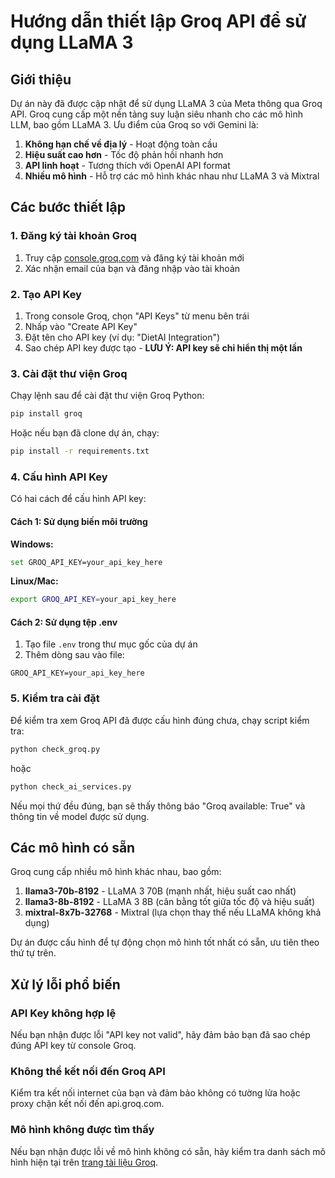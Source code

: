 # Hướng dẫn thiết lập Groq API để sử dụng LLaMA 3

## Giới thiệu

Dự án này đã được cập nhật để sử dụng LLaMA 3 của Meta thông qua Groq API. Groq cung cấp một nền tảng suy luận siêu nhanh cho các mô hình LLM, bao gồm LLaMA 3. Ưu điểm của Groq so với Gemini là:

1. **Không hạn chế về địa lý** - Hoạt động toàn cầu
2. **Hiệu suất cao hơn** - Tốc độ phản hồi nhanh hơn
3. **API linh hoạt** - Tương thích với OpenAI API format
4. **Nhiều mô hình** - Hỗ trợ các mô hình khác nhau như LLaMA 3 và Mixtral

## Các bước thiết lập

### 1. Đăng ký tài khoản Groq

1. Truy cập [console.groq.com](https://console.groq.com) và đăng ký tài khoản mới
2. Xác nhận email của bạn và đăng nhập vào tài khoản

### 2. Tạo API Key

1. Trong console Groq, chọn "API Keys" từ menu bên trái
2. Nhấp vào "Create API Key"
3. Đặt tên cho API key (ví dụ: "DietAI Integration")
4. Sao chép API key được tạo - **LƯU Ý: API key sẽ chỉ hiển thị một lần**

### 3. Cài đặt thư viện Groq

Chạy lệnh sau để cài đặt thư viện Groq Python:

```bash
pip install groq
```

Hoặc nếu bạn đã clone dự án, chạy:

```bash
pip install -r requirements.txt
```

### 4. Cấu hình API Key

Có hai cách để cấu hình API key:

#### Cách 1: Sử dụng biến môi trường

**Windows:**
```bash
set GROQ_API_KEY=your_api_key_here
```

**Linux/Mac:**
```bash
export GROQ_API_KEY=your_api_key_here
```

#### Cách 2: Sử dụng tệp .env

1. Tạo file `.env` trong thư mục gốc của dự án
2. Thêm dòng sau vào file:
```
GROQ_API_KEY=your_api_key_here
```

### 5. Kiểm tra cài đặt

Để kiểm tra xem Groq API đã được cấu hình đúng chưa, chạy script kiểm tra:

```bash
python check_groq.py
```

hoặc

```bash
python check_ai_services.py
```

Nếu mọi thứ đều đúng, bạn sẽ thấy thông báo "Groq available: True" và thông tin về model được sử dụng.

## Các mô hình có sẵn

Groq cung cấp nhiều mô hình khác nhau, bao gồm:

1. **llama3-70b-8192** - LLaMA 3 70B (mạnh nhất, hiệu suất cao nhất)
2. **llama3-8b-8192** - LLaMA 3 8B (cân bằng tốt giữa tốc độ và hiệu suất)
3. **mixtral-8x7b-32768** - Mixtral (lựa chọn thay thế nếu LLaMA không khả dụng)

Dự án được cấu hình để tự động chọn mô hình tốt nhất có sẵn, ưu tiên theo thứ tự trên.

## Xử lý lỗi phổ biến

### API Key không hợp lệ
Nếu bạn nhận được lỗi "API key not valid", hãy đảm bảo bạn đã sao chép đúng API key từ console Groq.

### Không thể kết nối đến Groq API
Kiểm tra kết nối internet của bạn và đảm bảo không có tường lửa hoặc proxy chặn kết nối đến api.groq.com.

### Mô hình không được tìm thấy
Nếu bạn nhận được lỗi về mô hình không có sẵn, hãy kiểm tra danh sách mô hình hiện tại trên [trang tài liệu Groq](https://console.groq.com/docs/models). 
